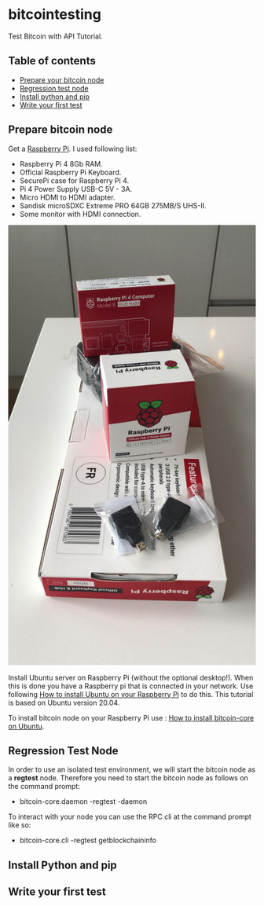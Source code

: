# bitcointesting
Test Bitcoin with API Tutorial.

## Table of contents
* [Prepare your bitcoin node](#prepare-bitcoin-node)
* [Regression test node](#regression-test-node)
* [Install python and pip](#Install-python-and-pip)
* [Write your first test](#setup)

## Prepare bitcoin node
Get a [Raspberry Pi](https://www.raspberrypi.org). I used following list: 
* Raspberry Pi 4 8Gb RAM.
* Official Raspberry Pi Keyboard.
* SecurePi case for Raspberry Pi 4.
* Pi 4 Power Supply USB-C 5V - 3A.
* Micro HDMI to HDMI adapter.
* Sandisk microSDXC Extreme PRO 64GB 275MB/S UHS-II.
* Some monitor with HDMI connection.

![My Raspberry Pi unpacked](/images/raspberrypilist.jpeg)

Install Ubuntu server on Raspberry Pi (without the optional desktop!). 
When this is done you have a Raspberry pi that is connected in your network. 
Use following [How to install Ubuntu on your Raspberry Pi](https://ubuntu.com/tutorials/how-to-install-ubuntu-on-your-raspberry-pi#1-overview) to do this. 
This tutorial is based on Ubuntu version 20.04.
 
To install bitcoin node on your Raspberry Pi use : [How to install bitcoin-core on Ubuntu](https://snapcraft.io/install/bitcoin-core/ubuntu). 

## Regression Test Node
In order to use an isolated test environment, we will start the bitcoin node as a **regtest** node. Therefore you need to start the bitcoin node as follows on the command prompt:
* bitcoin-core.daemon -regtest -daemon

To interact with your node you can use the RPC cli at the command prompt like so:
* bitcoin-core.cli -regtest getblockchaininfo

## Install Python and pip


## Write your first test
